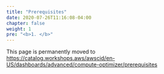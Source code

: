 ```yaml
---
title: "Prerequisites"
date: 2020-07-26T11:16:08-04:00
chapter: false
weight: 1
pre: "<b>1. </b>"
---
```


This page is permanently moved to https://catalog.workshops.aws/awscid/en-US/dashboards/advanced/compute-optimizer/prerequisites